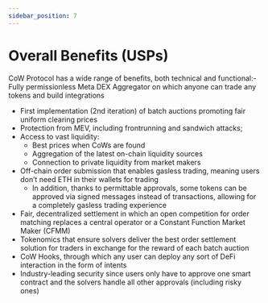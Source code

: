 ```yaml
---
sidebar_position: 7
---
```


# Overall Benefits (USPs)

CoW Protocol has a wide range of benefits, both technical and functional:- Fully permissionless Meta DEX Aggregator on which anyone can trade any tokens and build integrations

* First implementation (2nd iteration) of batch auctions promoting fair uniform clearing prices
* Protection from MEV, including frontrunning and sandwich attacks;
* Access to vast liquidity: 
    * Best prices when CoWs are found
    * Aggregation of the latest on-chain liquidity sources 
    * Connection to private liquidity from market makers
* Off-chain order submission that enables gasless trading, meaning users don’t need ETH in their wallets for trading
    * In addition, thanks to permittable approvals, some tokens can be approved via signed messages instead of transactions, allowing for a completely gasless trading experience
* Fair, decentralized settlement in which an open competition for order matching replaces a central operator or a Constant Function Market Maker (CFMM)
* Tokenomics that ensure solvers deliver the best order settlement solution for traders in exchange for the reward of each batch auction
* CoW Hooks, through which any user can deploy any sort of DeFi interaction in the form of intents
* Industry-leading security since users only have to approve one smart contract and the solvers handle all other approvals (including risky ones)